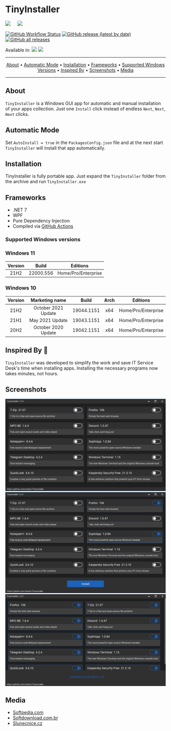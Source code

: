 # TinyInstaller
<img src="https://upload.wikimedia.org/wikipedia/commons/0/05/Windows_10_Logo.svg" height="30px"/> &emsp; 
<img src="https://upload.wikimedia.org/wikipedia/commons/e/e6/Windows_11_logo.svg" height="30px"/>

<p align="left">
  <a href="https://github.com/Inestic/TinyInstaller/actions"><img alt="GitHub Workflow Status" src="https://img.shields.io/github/actions/workflow/status/Inestic/TinyInstaller/dotnet-desktop.yml?color=blue&label=GitHub%20Actions&style=flat-square"></a>
  <a href="https://github.com/Inestic/TinyInstaller/releases"><img alt="GitHub release (latest by date)" src="https://img.shields.io/github/v/release/Inestic/TinyInstaller?&style=flat-square"></a>
  <a href="https://github.com/Inestic/TinyInstaller/releases"><img alt="GitHub all releases" src="https://img.shields.io/github/downloads/Inestic/TinyInstaller/total?color=blue&label=downloads%20%28since%20June%202022%29&style=flat-square"></a>
</p>

Available in: <img src="https://camo.githubusercontent.com/410a775ae4f393939cf548b16aef1b212d3956a5b402167f44ae495a2a789c54/68747470733a2f2f75706c6f61642e77696b696d656469612e6f72672f77696b6970656469612f636f6d6d6f6e732f612f61352f466c61675f6f665f7468655f556e697465645f4b696e67646f6d5f28312d32292e737667" height="15px"/>
<img src="https://camo.githubusercontent.com/8c0c2201d8366099c738f23223436cbfbb48b5a6ce259bd1547a0cd5a1eebad4/68747470733a2f2f75706c6f61642e77696b696d656469612e6f72672f77696b6970656469612f636f6d6d6f6e732f662f66332f466c61675f6f665f5275737369612e737667" height="15px"/>

***

<p align="center">
	<a href="#about">About</a>
	&bull;
	<a href="#automatic-mode">Automatic Mode</a>
	&bull;
  	<a href="#installation">Installation</a>
	&bull;
	<a href="#frameworks">Frameworks</a>
	&bull;
	<a href="#supported-windows-versions">Supported Windows Versions</a>
	&bull;
  	<a href="#inspired-by-">Inspired By</a>
	&bull;
	<a href="#screenshots">Screenshots</a>
	&bull;
	<a href="#media">Media</a>
</p>

***

## About
`TinyInstaller` is a Windows GUI app for automatic and manual installation of your apps collection. Just one `Install` click instead of endless `Next`, `Next`, `Next` clicks.

## Automatic Mode
Set `AutoInstall = true` in the `PackagesConfig.json` file and at the next start `TinyInstaller` will install that app automatically.

## Installation
TinyInstaller is fully portable app. Just expand the `TinyInstaller` folder from the archive and run `TinyInstaller.exe`

## Frameworks
* .NET 7
* WPF
* Pure Dependency Injection
* Compiled via [GitHub Actions](https://github.com/Inestic/TinyInstaller/actions)

### Supported Windows versions
### Windows 11

|Version|   Build   |      Editions     |
|:-----:|:---------:|:-----------------:|
| 21H2  | 22000.556 |Home/Pro/Enterprise|

### Windows 10

|Version|    Marketing name   | Build      | Arch|      Editions     |
|:-----:|:-------------------:|:----------:|:---:|:-----------------:|
| 21H2  | October 2021 Update | 19044.1151 | x64 |Home/Pro/Enterprise|
| 21H1  | May 2021 Update     | 19043.1151 | x64 |Home/Pro/Enterprise|
| 20H2  | October 2020 Update | 19042.1151 | x64 |Home/Pro/Enterprise|

## Inspired By 🚀
`TinyInstaller` was developed to simplify the work and save IT Service Desk's time when installing apps. Installing the necessary programs now takes minutes, not hours.

## Screenshots
![Image](https://raw.githubusercontent.com/Inestic/scrn/main/screenshots/tiny-installer-1.png)
![Image](https://raw.githubusercontent.com/Inestic/scrn/main/screenshots/tiny-installer-2.png)
![Image](https://raw.githubusercontent.com/Inestic/scrn/main/screenshots/tiny-installer-3.gif)

## Media
* [Softpedia.com](https://www.softpedia.com/get/System/System-Miscellaneous/TinyInstaller.shtml)
* [Softdownload.com.br](https://www.softdownload.com.br/instale-programas-automaticamente-tinyinstaller.html)
* [Slunecnice.cz](http://slunecnice.cz/sw/tinyinstaller)
